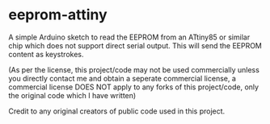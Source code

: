 # eeprom-attiny
A simple Arduino sketch to read the EEPROM from an ATtiny85 or similar chip which does not support direct serial output. This will send the EEPROM content as keystrokes.

(As per the license, this project/code may not be used commercially unless you directly contact me and obtain a seperate commercial license, a commercial license DOES NOT apply to any forks of this project/code, only the original code which I have written)

Credit to any original creators of public code used in this project.
